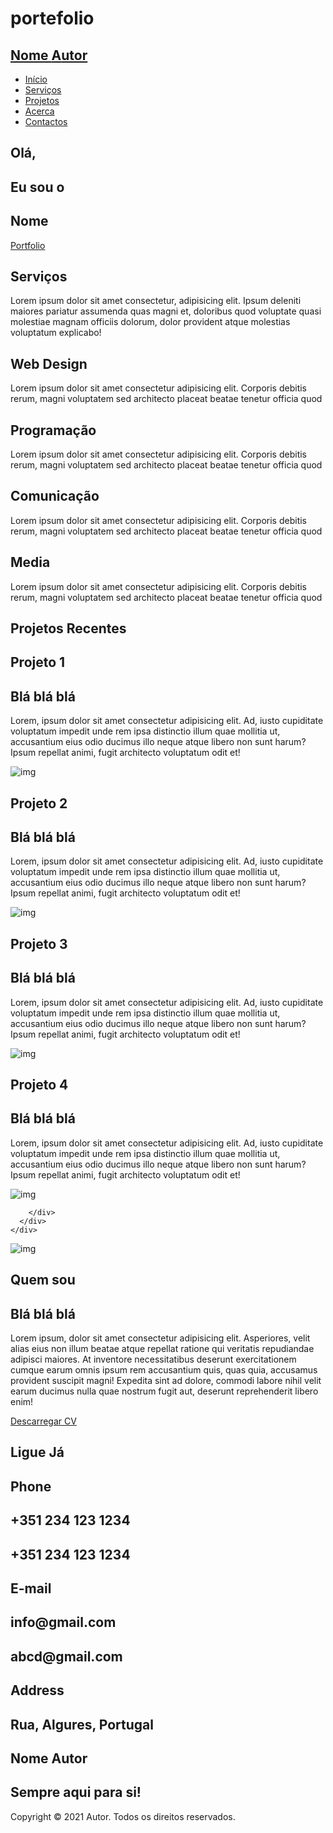 # portefolio
<!DOCTYPE html>
<html lang="pt">

<head>
  <meta charset="UTF-8">
  <meta name="viewport" content="width=device-width, initial-scale=1.0">
  <link rel="stylesheet" href="https://cdnjs.cloudflare.com/ajax/libs/font-awesome/4.7.0/css/font-awesome.min.css"><!--icones: https://fontawesome.com/v4.7/-->
  <link rel="stylesheet" href="style.css">
  <link rel="icon" href="img/favicon.svg" sizes="any" type="image/svg+xml">
  <title>O meu website</title>
  <meta name="description" content="Ao escrever esta meta tag, usa entre 140 e 160 caracteres para que o Google possa exibir toda a descrição deste website. Não te esqueças de incluir uma palavra-chave!">
  <meta name="keywords" content="HTML, CSS: isto são as palavras-chave do website">
  <meta name="author" content="Nome Autor">
</head>

<body>
  <!-- Header -->
  <section id="header">
    <div class="header container">
      <div class="nav-bar">
        <div class="brand">
          <a href="#hero">
            <h1><span>N</span>ome <span>A</span>utor</h1>
          </a>
        </div>
        <div class="nav-list">
          <div class="hamburger">
            <div class="bar"></div>
          </div>
          <ul>
            <li><a href="#hero" data-after="Home">Início</a></li>
            <li><a href="#services" data-after="Service">Serviços</a></li>
            <li><a href="#projects" data-after="Projects">Projetos</a></li>
            <li><a href="#about" data-after="About">Acerca</a></li>
            <li><a href="#contact" data-after="Contact">Contactos</a></li>
          </ul>
        </div>
      </div>
    </div>
  </section>
  <!-- End Header -->


  <!-- Hero Section  -->
  <section id="hero">
    <div class="hero container">
      <div>
        <h1>Olá, <span></span></h1>
        <h1>Eu sou o <span></span></h1>
        <h1>Nome <span></span></h1>
        <a href="#projects" type="button" class="cta">Portfolio</a>
      </div>
    </div>
  </section>
  <!-- End Hero Section  -->

  <!-- Service Section -->
  <section id="services">
    <div class="services container">
      <div class="service-top">
        <h1 class="section-title">Serv<span>i</span>ços</h1>
        <p>Lorem ipsum dolor sit amet consectetur, adipisicing elit. Ipsum deleniti maiores pariatur assumenda quas
          magni et, doloribus quod voluptate quasi molestiae magnam officiis dolorum, dolor provident atque molestias
          voluptatum explicabo!</p>
      </div>
      <div class="service-bottom">
        <div class="service-item">
          <div class="icon"><i class="fa fa-eye" style="font-size:60px;color:CornflowerBlue;"></i></div>
          <h2>Web Design</h2>
          <p>Lorem ipsum dolor sit amet consectetur adipisicing elit. Corporis debitis rerum, magni voluptatem sed
            architecto placeat beatae tenetur officia quod</p>
        </div>
        <div class="service-item">
          <div class="icon"><i class="fa fa-code"style="font-size:60px;color:CornflowerBlue;"></i></div>
          <h2>Programação</h2>
          <p>Lorem ipsum dolor sit amet consectetur adipisicing elit. Corporis debitis rerum, magni voluptatem sed
            architecto placeat beatae tenetur officia quod</p>
        </div>
        <div class="service-item">
          <div class="icon"><i class="fa fa-microphone"style="font-size:60px;color:CornflowerBlue;"></i></div>
          <h2>Comunicação</h2>
          <p>Lorem ipsum dolor sit amet consectetur adipisicing elit. Corporis debitis rerum, magni voluptatem sed
            architecto placeat beatae tenetur officia quod</p>
        </div>
        <div class="service-item">
          <div class="icon"><i class="fa fa-play" style="font-size:60px;color:CornflowerBlue;"></i></div>
          <h2>Media</h2>
          <p>Lorem ipsum dolor sit amet consectetur adipisicing elit. Corporis debitis rerum, magni voluptatem sed
            architecto placeat beatae tenetur officia quod</p>
        </div>
      </div>
    </div>
  </section>
  <!-- End Service Section -->

  <!-- Projects Section -->
  <section id="projects">
    <div class="projects container">
      <div class="projects-header">
        <h1 class="section-title">Projetos <span>Recentes</span></h1>
      </div>
      <div class="all-projects">
        <div class="project-item">
          <div class="project-info">
            <h1>Projeto 1</h1>
            <h2>Blá blá blá</h2>
            <p>Lorem, ipsum dolor sit amet consectetur adipisicing elit. Ad, iusto cupiditate voluptatum impedit unde
              rem ipsa distinctio illum quae mollitia ut, accusantium eius odio ducimus illo neque atque libero non sunt
              harum? Ipsum repellat animi, fugit architecto voluptatum odit et!</p>
          </div>
          <div class="project-img">
            <img src="./img/img-1.png" alt="img">
          </div>
        </div>
        <div class="project-item">
          <div class="project-info">
            <h1>Projeto 2</h1>
            <h2>Blá blá blá</h2>
            <p>Lorem, ipsum dolor sit amet consectetur adipisicing elit. Ad, iusto cupiditate voluptatum impedit unde
              rem ipsa distinctio illum quae mollitia ut, accusantium eius odio ducimus illo neque atque libero non sunt
              harum? Ipsum repellat animi, fugit architecto voluptatum odit et!</p>
          </div>
          <div class="project-img">
            <img src="./img/img-1.png" alt="img">
          </div>
        </div>
        <div class="project-item">
          <div class="project-info">
            <h1>Projeto 3</h1>
            <h2>Blá blá blá</h2>
            <p>Lorem, ipsum dolor sit amet consectetur adipisicing elit. Ad, iusto cupiditate voluptatum impedit unde
              rem ipsa distinctio illum quae mollitia ut, accusantium eius odio ducimus illo neque atque libero non sunt
              harum? Ipsum repellat animi, fugit architecto voluptatum odit et!</p>
          </div>
          <div class="project-img">
            <img src="./img/img-1.png" alt="img">
          </div>
        </div>
        <div class="project-item">
          <div class="project-info">
            <h1>Projeto 4</h1>
            <h2>Blá blá blá</h2>
            <p>Lorem, ipsum dolor sit amet consectetur adipisicing elit. Ad, iusto cupiditate voluptatum impedit unde
              rem ipsa distinctio illum quae mollitia ut, accusantium eius odio ducimus illo neque atque libero non sunt
              harum? Ipsum repellat animi, fugit architecto voluptatum odit et!</p>
          </div>
          <div class="project-img">
            <img src="./img/img-1.png" alt="img">
          </div>
        </div>
        
        </div>
      </div>
    </div>
  </section>
  <!-- End Projects Section -->

  <!-- About Section -->
  <section id="about">
    <div class="about container">
      <div class="col-left">
        <div class="about-img">
          <img src="./img/img-2.png" alt="img">
        </div>
      </div>
      <div class="col-right">
        <h1 class="section-title">Quem <span>sou</span></h1>
        <h2>Blá blá blá</h2>
        <p>Lorem ipsum, dolor sit amet consectetur adipisicing elit. Asperiores, velit alias eius non illum beatae atque
          repellat ratione qui veritatis repudiandae adipisci maiores. At inventore necessitatibus deserunt
          exercitationem cumque earum omnis ipsum rem accusantium quis, quas quia, accusamus provident suscipit magni!
          Expedita sint ad dolore, commodi labore nihil velit earum ducimus nulla quae nostrum fugit aut, deserunt
          reprehenderit libero enim!</p>
        <a href="#" class="cta">Descarregar CV</a>
      </div>
    </div>
  </section>
  <!-- End About Section -->

  <!-- Contact Section -->
  <section id="contact">
    <div class="contact container">
      <div>
        <h1 class="section-title">Ligue <span>Já</span></h1>
      </div>
      <div class="contact-items">
        <div class="contact-item">
          <div class="icon"><i class="fa fa-phone" style="font-size:60px;color:CornflowerBlue;"></i></div>
          <div class="contact-info">
            <h1>Phone</h1>
            <h2>+351 234 123 1234</h2>
            <h2>+351 234 123 1234</h2>
          </div>
        </div>
        <div class="contact-item">
          <div class="icon"><i class="fa fa-envelope" style="font-size:60px;color:CornflowerBlue;"></i></div>
          <div class="contact-info">
            <h1>E-mail</h1>
            <h2>info@gmail.com</h2>
            <h2>abcd@gmail.com</h2>
          </div>
        </div>
        <div class="contact-item">
          <div class="icon"><i class="fa fa-map-pin" style="font-size:60px;color:CornflowerBlue;"></i></div>
          <div class="contact-info">
            <h1>Address</h1>
            <h2>Rua, Algures, Portugal</h2>
          </div>
        </div>
      </div>
    </div>
  </section>
  <!-- End Contact Section -->

  <!-- Footer -->
  <section id="footer">
    <div class="footer container">
      <div class="brand">
        <h1><span>N</span>ome <span>A</span>utor</h1>
      </div>
      <h2>Sempre aqui para si!</h2>
      <div class="social-icon">
        <div class="social-item">
          <a href="#"><i class="fa fa-facebook-square" style="font-size:40px;color:CornflowerBlue;"></i></a>
        </div>
        <div class="social-item">
          <a href="#"><i class="fa fa-instagram" style="font-size:40px;color:CornflowerBlue;"></i></a>
        </div>
        <div class="social-item">
          <a href="#"><i class="fa fa-twitter-square" style="font-size:40px;color:CornflowerBlue;"></i></a>
        </div>
        <div class="social-item">
          <a href="#"><i class="fa fa-linkedin-square" style="font-size:40px;color:CornflowerBlue;"></i></a>
        </div>
      </div>
      <p>Copyright © 2021 Autor. Todos os direitos reservados.</p>
    </div>
  </section>
  <!-- End Footer -->
  <script src="./app.js"></script>
</body>

</html>
